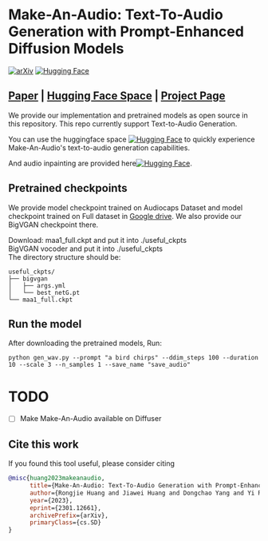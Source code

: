 # Make-An-Audio: Text-To-Audio Generation with Prompt-Enhanced Diffusion Models

[![arXiv](https://img.shields.io/badge/arXiv-Paper-<COLOR>.svg)](https://arxiv.org/abs/2301.12661)
[![Hugging Face](https://img.shields.io/badge/%F0%9F%A4%97%20Hugging%20Face-blue)](https://huggingface.co/spaces/AIGC-Audio/Make_An_Audio)

## [Paper](https://arxiv.org/abs/2301.12661) | [Hugging Face Space](https://huggingface.co/spaces/AIGC-Audio/Make_An_Audio) | [Project Page](https://text-to-audio.github.io/)

We provide our implementation and pretrained models as open source in this repository.
This repo currently support Text-to-Audio Generation.

You can use the huggingface space [![Hugging Face](https://img.shields.io/badge/%F0%9F%A4%97%20Hugging%20Face-blue)](https://huggingface.co/spaces/AIGC-Audio/Make_An_Audio) to quickly experience Make-An-Audio's text-to-audio generation capabilities.

And audio inpainting are provided here[![Hugging Face](https://img.shields.io/badge/%F0%9F%A4%97%20Hugging%20Face-blue)](https://huggingface.co/spaces/AIGC-Audio/Make_An_Audio_inpaint). 

## Pretrained checkpoints 

We provide model checkpoint trained on Audiocaps Dataset and model checkpoint trained on Full dataset in [Google drive](https://drive.google.com/drive/folders/1zZTI3-nHrUIywKFqwxlFO6PjB66JA8jI?usp=drive_link).
We also provide our BigVGAN checkpoint there.

Download:
maa1_full.ckpt and put it into ./useful_ckpts  
BigVGAN vocoder and put it into ./useful_ckpts  
The directory structure should be:
```
useful_ckpts/
├── bigvgan
│   ├── args.yml
│   └── best_netG.pt
└── maa1_full.ckpt
```


## Run the model
After downloading the pretrained models, Run:
```
python gen_wav.py --prompt "a bird chirps" --ddim_steps 100 --duration 10 --scale 3 --n_samples 1 --save_name "save_audio"
```

# TODO
- [ ] Make Make-An-Audio available on Diffuser

## Cite this work

If you found this tool useful, please consider citing
```bibtex
@misc{huang2023makeanaudio,
      title={Make-An-Audio: Text-To-Audio Generation with Prompt-Enhanced Diffusion Models}, 
      author={Rongjie Huang and Jiawei Huang and Dongchao Yang and Yi Ren and Luping Liu and Mingze Li and Zhenhui Ye and Jinglin Liu and Xiang Yin and Zhou Zhao},
      year={2023},
      eprint={2301.12661},
      archivePrefix={arXiv},
      primaryClass={cs.SD}
}
```